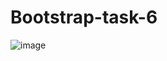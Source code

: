 # Bootstrap-task-6

![image](https://github.com/amanraza202/Bootstrap-task-6/assets/80668893/96edb63a-f9fb-4713-9128-4393d69db375)
